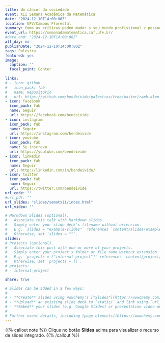 ```yaml
---
title: Um câncer da sociedade
event: XII Semana Acadêmica da Matemática
date: "2024-12-10T14:00:00Z"
location: UFV/Campus Florestal
summary: Como as críticas podem mudar o seu mundo profissional e pessoal
event_url: https://semanadamatematica.caf.ufv.br/
#date_end: "2024-12-10T14:00:00Z"
all_day: no
publishDate: "2024-12-10T14:00:00Z"
tags: Palestra
featured: yes
image:
  caption: ''
  focal_point: Center
  
links:
# - icon: github
#   icon_pack: fab
#   name: Repositório
#   url: https://github.com/bendeivide/palestras/tree/master/ramb-alem-das-analises-estatisticas
- icon: facebook
  icon_pack: fab
  name: Seguir
  url: https://facebook.com/bendeivide
- icon: instagram
  icon_pack: fab
  name: Seguir
  url: https://instagram.com/bendeivide
- icon: youtube
  icon_pack: fab
  name: Se inscreva
  url: https://youtube.com/bendeivide
- icon: linkedin
  icon_pack: fab
  name: Seguir
  url: http://linkedin.com/in/bendeivide/
- icon: twitter
  icon_pack: fab
  name: Seguir
  url: https://twitter.com/bendeivide
url_code: ""
#url_pdf: ""
url_slides: "slides/sematxii/index.html"
url_video: ""

# Markdown Slides (optional).
#   Associate this talk with Markdown slides.
#   Simply enter your slide deck's filename without extension.
#   E.g. `slides = "example-slides"` references `content/slides/example-slides.md`.
#   Otherwise, set `slides = ""`.
slides: 
# Projects (optional).
#   Associate this post with one or more of your projects.
#   Simply enter your project's folder or file name without extension.
#   E.g. `projects = ["internal-project"]` references `content/project/deep-learning/index.md`.
#   Otherwise, set `projects = []`.
# projects:
# - internal-project

share: true

# Slides can be added in a few ways:
# 
# - **Create** slides using Wowchemy's [*Slides*](https://wowchemy.com/docs/managing-content/#create-slides) feature and link using `slides` parameter in the front matter of the talk file
# - **Upload** an existing slide deck to `static/` and link using `url_slides` parameter in the front matter of the talk file
# - **Embed** your slides (e.g. Google Slides) or presentation video on this page using [shortcodes](https://wowchemy.com/docs/writing-markdown-latex/).
# 
# Further event details, including [page elements](https://wowchemy.com/docs/writing-markdown-latex/) such as image galleries, can be added to the body of this page.
---
```


{{% callout note %}}
Clique no botão **Slides** acima para visualizar o recurso de slides integrado.
{{% /callout %}}



